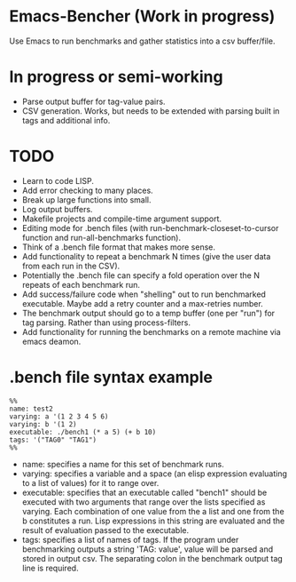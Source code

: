 # Emacs-Bencher (Work in progress)
Use Emacs to run benchmarks and gather statistics into a csv buffer/file. 

# In progress or semi-working
  * Parse output buffer for tag-value pairs. 
  * CSV generation. Works, but needs to be extended with parsing built in tags and additional info.
  
# TODO
  * Learn to code LISP.
  * Add error checking to many places. 
  * Break up large functions into small.
  * Log output buffers.
  * Makefile projects and compile-time argument support.
  * Editing mode for .bench files (with run-benchmark-closeset-to-cursor function and run-all-benchmarks function).
  * Think of a .bench file format that makes more sense.
  * Add functionality to repeat a benchmark N times (give the user data from each run in the CSV).
  * Potentially the .bench file can specify a fold operation over the N repeats of each benchmark run. 
  * Add success/failure code when "shelling" out to run benchmarked executable. Maybe add a retry counter and a max-retries number.
  * The benchmark output should go to a temp buffer (one per "run") for tag parsing. Rather than using process-filters. 
  * Add functionality for running the benchmarks on a remote machine via emacs deamon.


# .bench file syntax example

```
%%
name: test2
varying: a '(1 2 3 4 5 6)
varying: b '(1 2)
executable: ./bench1 (* a 5) (+ b 10)
tags: '("TAG0" "TAG1") 
%%
```
* name: specifies a name for this set of benchmark runs.
* varying: specifies a variable and a space (an elisp expression evaluating to a list of values) for it to range over.
* executable: specifies that an executable called "bench1" should be executed with two arguments
that range over the lists specified as varying. Each combination of one value from the a list and one from the b constitutes a run. Lisp expressions in this string are evaluated and the result of evaluation passed to the executable.
* tags: specifies a list of names of tags. If the program under benchmarking outputs a string 'TAG: value', value will be parsed and stored in output csv. The separating colon in the benchmark output tag line is required. 
